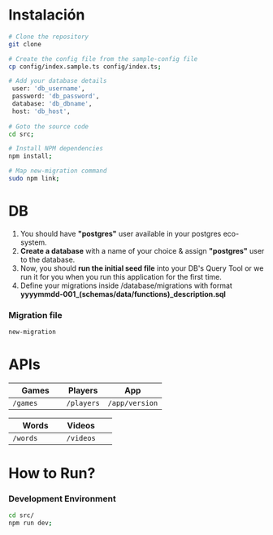 # Instalación

```sh
# Clone the repository
git clone 

# Create the config file from the sample-config file
cp config/index.sample.ts config/index.ts;

# Add your database details
 user: 'db_username',
 password: 'db_password',
 database: 'db_dbname',
 host: 'db_host',
  
# Goto the source code
cd src;

# Install NPM dependencies
npm install;

# Map new-migration command
sudo npm link;
```

# DB

1. You should have **"postgres"** user available in your postgres eco-system.
2. **Create a database** with a name of your choice & assign **"postgres"** user to the database.
3. Now, you should **run the initial seed file** into your DB's Query Tool or we run it for you when you run this application for the first time.
4. Define your migrations inside /database/migrations with format **yyyymmdd-001_(schemas/data/functions)_description.sql**

 ### Migration file

```sh
new-migration
```

# APIs

| Games                      | Players             | App           |
| -------------------------  | -----------------   | ------------- |
|`/games     `               |`/players`           | `/app/version`

| Words                      | Videos              |               |
| -------------------------  | -----------------   | ------------- |
|`/words     `               |`/videos`            | ` `           |
# How to Run?

### Development Environment

```sh
cd src/
npm run dev;
```